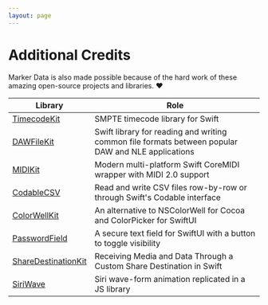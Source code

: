 ```yaml
---
layout: page
---
```

# Additional Credits

Marker Data is also made possible because of the hard work of these amazing open-source projects and libraries. :heart:

| Library | Role |
|---|---|
| [TimecodeKit](https://github.com/orchetect/TimecodeKit) | SMPTE timecode library for Swift |
| [DAWFileKit](https://github.com/orchetect/DAWFileKit) | Swift library for reading and writing common file formats between popular DAW and NLE applications |
| [MIDIKit](https://github.com/orchetect/MIDIKit) | Modern multi-platform Swift CoreMIDI wrapper with MIDI 2.0 support |
| [CodableCSV](https://github.com/dehesa/CodableCSV) | Read and write CSV files row-by-row or through Swift's Codable interface |
| [ColorWellKit](https://github.com/jordanbaird/ColorWellKit) | An alternative to NSColorWell for Cocoa and ColorPicker for SwiftUI |
| [PasswordField](https://github.com/MrAsterisco/PasswordField) | A secure text field for SwiftUI with a button to toggle visibility |
| [ShareDestinationKit](https://github.com/latenitefilms/ShareDestinationKit) | Receiving Media and Data Through a Custom Share Destination in Swift |
| [SiriWave](https://github.com/kopiro/siriwave) | Siri wave-form animation replicated in a JS library |